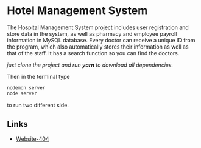
# Hotel Management System
The Hospital Management System project includes user registration and store data in the system, as well as pharmacy and employee payroll information in MySQL database. Every doctor can receive a unique ID from the program, which also automatically stores their information as well as that of the staff. It has a search function so you can find the doctors.

*just clone the project and run **yarn** to download all dependencies.*

Then in the terminal type

```bash
nodemon server
node server
```

to run two different side.


## Links

 - [Website-404](https://awesomeopensource.com/project/elangosundar/awesome-README-templates)


